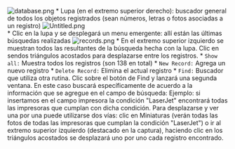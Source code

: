 ![database.png](https://bitbucket.org/repo/yLrxrz/images/4112836837-database.png)
     * Lupa (en el extremo superior derecho): buscador general de todos los objetos registrados (sean números, letras o fotos asociadas a un registro) 
![Untitled.png](https://bitbucket.org/repo/yLrxrz/images/1010649083-Untitled.png)     
	 * Clic en la lupa y se desplegará un menu emergente: allí están las últimas búsquedas realizadas
![records.png](https://bitbucket.org/repo/yLrxrz/images/697017932-records.png)
     * En el extremo superior izquierdo se muestran todos las resultantes de la búsqueda hecha con la lupa. Clic en sendos triángulos acostados para desplazarse entre los registros.
     * `Show all:` Muestra todos los registros (son 138 en total)
     * `New Record:` Agrega un nuevo registro
     * `Delete Record:` Elimina el actual registro
     * `Find:` Buscador que utiliza otra rutina. Clic sobre el botón de Find y lanzará una segunda ventana. En este caso buscará específicamente de acuerdo a la información que se agregue en el campo de búsqueda: Ejemplo: si insertamos en el campo impresora la condición "LaserJet" encontrará todas las impresoras que cumplan con dicha condición. Para desplazarse y ver una por una puede utilizarse dos vías: clic en Miniaturas (verán todas las fotos de todas las impresoras que cumplan la condición "LaserJet") o ir al extremo superior izquierdo (destacado en la captura), haciendo clic en los triángulos acostados se desplazará uno por uno cada registro encontrado.
